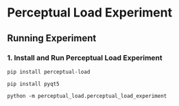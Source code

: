 # Perceptual Load Experiment

## Running Experiment

### 1. Install and Run Perceptual Load Experiment
```
pip install perceptual-load
```
```
pip install pyqt5
```
```
python -m perceptual_load.perceptual_load_experiment
```
